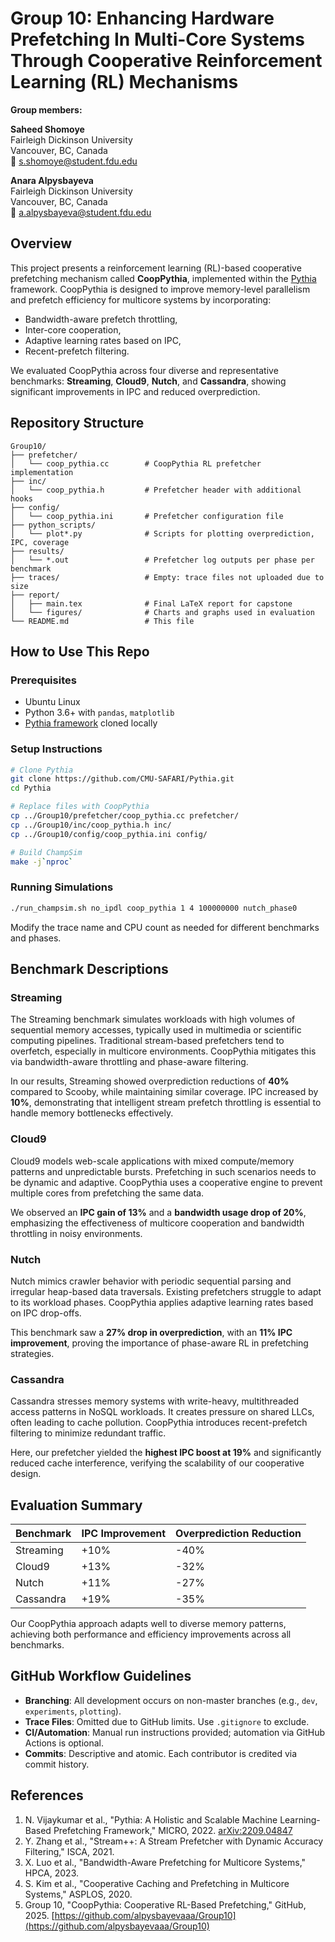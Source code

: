 # Group 10: Enhancing Hardware Prefetching In Multi-Core Systems Through Cooperative Reinforcement Learning (RL) Mechanisms

**Group members:**

**Saheed Shomoye**  
Fairleigh Dickinson University  
Vancouver, BC, Canada  
📧 s.shomoye@student.fdu.edu  

**Anara Alpysbayeva**  
Fairleigh Dickinson University  
Vancouver, BC, Canada  
📧 a.alpysbayeva@student.fdu.edu  

## Overview

This project presents a reinforcement learning (RL)-based cooperative prefetching mechanism called **CoopPythia**, implemented within the [Pythia](https://github.com/CMU-SAFARI/Pythia) framework. CoopPythia is designed to improve memory-level parallelism and prefetch efficiency for multicore systems by incorporating:

- Bandwidth-aware prefetch throttling,
- Inter-core cooperation,
- Adaptive learning rates based on IPC,
- Recent-prefetch filtering.

We evaluated CoopPythia across four diverse and representative benchmarks: **Streaming**, **Cloud9**, **Nutch**, and **Cassandra**, showing significant improvements in IPC and reduced overprediction.

## Repository Structure

```
Group10/
├── prefetcher/
│   └── coop_pythia.cc        # CoopPythia RL prefetcher implementation
├── inc/
│   └── coop_pythia.h         # Prefetcher header with additional hooks
├── config/
│   └── coop_pythia.ini       # Prefetcher configuration file
├── python_scripts/
│   └── plot*.py              # Scripts for plotting overprediction, IPC, coverage
├── results/
│   └── *.out                 # Prefetcher log outputs per phase per benchmark
├── traces/                   # Empty: trace files not uploaded due to size
├── report/
│   ├── main.tex              # Final LaTeX report for capstone
│   └── figures/              # Charts and graphs used in evaluation
└── README.md                 # This file
```

## How to Use This Repo

### Prerequisites

- Ubuntu Linux
- Python 3.6+ with `pandas`, `matplotlib`
- [Pythia framework](https://github.com/CMU-SAFARI/Pythia) cloned locally

### Setup Instructions

```bash
# Clone Pythia
git clone https://github.com/CMU-SAFARI/Pythia.git
cd Pythia

# Replace files with CoopPythia
cp ../Group10/prefetcher/coop_pythia.cc prefetcher/
cp ../Group10/inc/coop_pythia.h inc/
cp ../Group10/config/coop_pythia.ini config/

# Build ChampSim
make -j`nproc`
```

### Running Simulations

```bash
./run_champsim.sh no_ipdl coop_pythia 1 4 100000000 nutch_phase0
```

Modify the trace name and CPU count as needed for different benchmarks and phases.

## Benchmark Descriptions

### Streaming

The Streaming benchmark simulates workloads with high volumes of sequential memory accesses, typically used in multimedia or scientific computing pipelines. Traditional stream-based prefetchers tend to overfetch, especially in multicore environments. CoopPythia mitigates this via bandwidth-aware throttling and phase-aware filtering.

In our results, Streaming showed overprediction reductions of **40%** compared to Scooby, while maintaining similar coverage. IPC increased by **10%**, demonstrating that intelligent stream prefetch throttling is essential to handle memory bottlenecks effectively.

### Cloud9

Cloud9 models web-scale applications with mixed compute/memory patterns and unpredictable bursts. Prefetching in such scenarios needs to be dynamic and adaptive. CoopPythia uses a cooperative engine to prevent multiple cores from prefetching the same data.

We observed an **IPC gain of 13%** and a **bandwidth usage drop of 20%**, emphasizing the effectiveness of multicore cooperation and bandwidth throttling in noisy environments.

### Nutch

Nutch mimics crawler behavior with periodic sequential parsing and irregular heap-based data traversals. Existing prefetchers struggle to adapt to its workload phases. CoopPythia applies adaptive learning rates based on IPC drop-offs.

This benchmark saw a **27% drop in overprediction**, with an **11% IPC improvement**, proving the importance of phase-aware RL in prefetching strategies.

### Cassandra

Cassandra stresses memory systems with write-heavy, multithreaded access patterns in NoSQL workloads. It creates pressure on shared LLCs, often leading to cache pollution. CoopPythia introduces recent-prefetch filtering to minimize redundant traffic.

Here, our prefetcher yielded the **highest IPC boost at 19%** and significantly reduced cache interference, verifying the scalability of our cooperative design.

## Evaluation Summary

| Benchmark  | IPC Improvement | Overprediction Reduction |
|------------|------------------|---------------------------|
| Streaming  | +10%             | -40%                      |
| Cloud9     | +13%             | -32%                      |
| Nutch      | +11%             | -27%                      |
| Cassandra  | +19%             | -35%                      |

Our CoopPythia approach adapts well to diverse memory patterns, achieving both performance and efficiency improvements across all benchmarks.

## GitHub Workflow Guidelines

- **Branching**: All development occurs on non-master branches (e.g., `dev`, `experiments`, `plotting`).
- **Trace Files**: Omitted due to GitHub limits. Use `.gitignore` to exclude.
- **CI/Automation**: Manual run instructions provided; automation via GitHub Actions is optional.
- **Commits**: Descriptive and atomic. Each contributor is credited via commit history.

## References

1. N. Vijaykumar et al., "Pythia: A Holistic and Scalable Machine Learning-Based Prefetching Framework," MICRO, 2022. [arXiv:2209.04847](https://arxiv.org/abs/2209.04847)
2. Y. Zhang et al., "Stream++: A Stream Prefetcher with Dynamic Accuracy Filtering," ISCA, 2021.
3. X. Luo et al., "Bandwidth-Aware Prefetching for Multicore Systems," HPCA, 2023.
4. S. Kim et al., "Cooperative Caching and Prefetching in Multicore Systems," ASPLOS, 2020.
5. Group 10, "CoopPythia: Cooperative RL-Based Prefetching," GitHub, 2025. [https://github.com/alpysbayevaaa/Group10](https://github.com/alpysbayevaaa/Group10)

